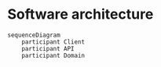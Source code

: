 # Software architecture

```mermaid
sequenceDiagram
    participant Client
    participant API
    participant Domain
```
